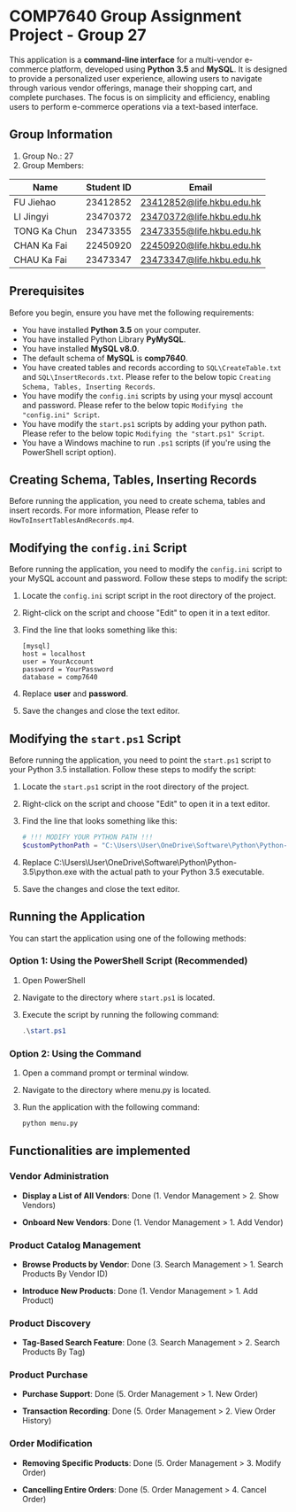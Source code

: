 # COMP7640 Group Assignment Project - Group 27

This application is a __command-line interface__ for a multi-vendor e-commerce platform, developed using __Python 3.5__ and __MySQL__. It is designed to provide a personalized user experience, allowing users to navigate through various vendor offerings, manage their shopping cart, and complete purchases. The focus is on simplicity and efficiency, enabling users to perform e-commerce operations via a text-based interface.

## Group Information

1. Group No.: 27
2. Group Members:

| Name          | Student ID | Email                         |
|---------------|------------|-------------------------------|
| FU Jiehao     | 23412852   | 23412852@life.hkbu.edu.hk     |
| LI Jingyi     | 23470372   | 23470372@life.hkbu.edu.hk     |
| TONG Ka Chun  | 23473355   | 23473355@life.hkbu.edu.hk     |
| CHAN Ka Fai   | 22450920   | 22450920@life.hkbu.edu.hk     |
| CHAU Ka Fai   | 23473347   | 23473347@life.hkbu.edu.hk     |

## Prerequisites

Before you begin, ensure you have met the following requirements:

- You have installed __Python 3.5__ on your computer.
- You have installed Python Library __PyMySQL__.
- You have installed __MySQL v8.0__.
- The default schema of __MySQL__ is __comp7640__.
- You have created tables and records according to `SQL\CreateTable.txt` and `SQL\InsertRecords.txt`. Please refer to the below topic `Creating Schema, Tables, Inserting Records`.
- You have modify the `config.ini` scripts by using your mysql account and password. Please refer to the below topic `Modifying the "config.ini" Script`.
- You have modify the `start.ps1` scripts by adding your python path. Please refer to the below topic `Modifying the "start.ps1" Script`.
- You have a Windows machine to run `.ps1` scripts (if you're using the PowerShell script option).

## Creating Schema, Tables, Inserting Records
Before running the application, you need to create schema, tables and insert records.
For more information, Please refer to `HowToInsertTablesAndRecords.mp4`.

## Modifying the `config.ini` Script
Before running the application, you need to modify the `config.ini` script to your MySQL account and password. Follow these steps to modify the script:

1. Locate the `config.ini` script script in the root directory of the project.
2. Right-click on the script and choose "Edit" to open it in a text editor.
3. Find the line that looks something like this:

   ```
   [mysql]
   host = localhost
   user = YourAccount
   password = YourPassword
   database = comp7640
   ```
   
4. Replace __user__ and __password__.
5. Save the changes and close the text editor.

## Modifying the `start.ps1` Script

Before running the application, you need to point the `start.ps1` script to your Python 3.5 installation. Follow these steps to modify the script:

1. Locate the `start.ps1` script in the root directory of the project.
2. Right-click on the script and choose "Edit" to open it in a text editor.
3. Find the line that looks something like this:

   ```powershell
   # !!! MODIFY YOUR PYTHON PATH !!!
   $customPythonPath = "C:\Users\User\OneDrive\Software\Python\Python-3.5\python.exe"
   ```
4. Replace C:\Users\User\OneDrive\Software\Python\Python-3.5\python.exe with the actual path to your Python 3.5 executable.
5. Save the changes and close the text editor.

## Running the Application

You can start the application using one of the following methods:

### Option 1: Using the PowerShell Script (Recommended)

1. Open PowerShell
2. Navigate to the directory where `start.ps1` is located.
3. Execute the script by running the following command:

   ```powershell
   .\start.ps1
   ```

### Option 2: Using the Command
1. Open a command prompt or terminal window.
2. Navigate to the directory where menu.py is located.
3. Run the application with the following command:

   ```bash
   python menu.py
   ```
   
   
## Functionalities are implemented

### Vendor Administration

- **Display a List of All Vendors**: Done (1. Vendor Management > 2. Show Vendors)

- **Onboard New Vendors**: Done (1. Vendor Management > 1. Add Vendor)

### Product Catalog Management

- **Browse Products by Vendor**: Done (3. Search Management > 1. Search Products By Vendor ID)

- **Introduce New Products**: Done (1. Vendor Management > 1. Add Product)

### Product Discovery

- **Tag-Based Search Feature**: Done (3. Search Management > 2. Search Products By Tag) 
### Product Purchase

- **Purchase Support**: Done (5. Order Management > 1. New Order)

- **Transaction Recording**: Done (5. Order Management > 2. View Order History)

### Order Modification

- **Removing Specific Products**: Done (5. Order Management > 3. Modify Order)

- **Cancelling Entire Orders**: Done (5. Order Management > 4. Cancel Order)

